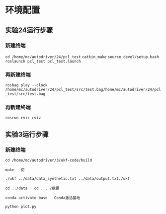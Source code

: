 # 环境配置
## 实验24运行步骤
### 新建终端
`cd /home/mc/autodriver/24/pcl_test`
`catkin_make`
`source devel/setup.bash`
`roslaunch pcl_test pcl_test.launch`
### 再新建终端
`rosbag play --clock /home/mc/autodriver/24/pcl_test/src/test.bag/home/mc/autodriver/24/pcl_test/src/test.bag`
### 再新建终端
`rosrun rviz rviz`

## 实验3运行步骤
### 新建终端
`cd /home/mc/autodriver/3/ukf-code/build`

`make   使`

`./ukf ../data/data_synthetic.txt ../data/output.txt./ukf`

`cd ../data   cd . . /数据`

`conda activate base   Conda激活基地`

`python plot.py`
